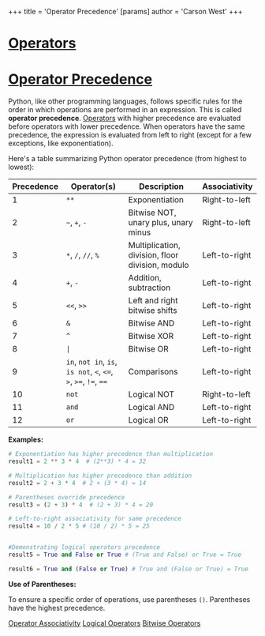 +++
 title = 'Operator Precedence'
[params]
	author = 'Carson West'
+++
# [Operators](./../operators/)
# [Operator Precedence](./../operator-precedence/) 
Python, like other programming languages, follows specific rules for the order in which operations are performed in an expression. This is called **operator precedence**.  [Operators](./../operators/) with higher precedence are evaluated before operators with lower precedence.  When operators have the same precedence, the expression is evaluated from left to right (except for a few exceptions, like exponentiation).


Here's a table summarizing Python operator precedence (from highest to lowest):

| Precedence | Operator(s)             | Description                               | Associativity |
|------------|--------------------------|-------------------------------------------|-----------------|
| 1          | `**`                     | Exponentiation                             | Right-to-left   |
| 2          | `~`, `+`, `-`           | Bitwise NOT, unary plus, unary minus      | Right-to-left   |
| 3          | `*`, `/`, `//`, `%`      | Multiplication, division, floor division, modulo | Left-to-right  |
| 4          | `+`, `-`                 | Addition, subtraction                     | Left-to-right  |
| 5          | `<<`, `>>`               | Left and right bitwise shifts            | Left-to-right  |
| 6          | `&`                      | Bitwise AND                               | Left-to-right  |
| 7          | `^`                      | Bitwise XOR                               | Left-to-right  |
| 8          | `\|`                     | Bitwise OR                                | Left-to-right  |
| 9          | `in`, `not in`, `is`, `is not`, `<`, `<=`, `>`, `>=`, `!=`, `==` | Comparisons                               | Left-to-right  |
| 10         | `not`                    | Logical NOT                               | Right-to-left   |
| 11         | `and`                    | Logical AND                               | Left-to-right  |
| 12         | `or`                     | Logical OR                                | Left-to-right  |


**Examples:**

```python
# Exponentiation has higher precedence than multiplication
result1 = 2 ** 3 * 4  # (2**3) * 4 = 32

# Multiplication has higher precedence than addition
result2 = 2 + 3 * 4  # 2 + (3 * 4) = 14

# Parentheses override precedence
result3 = (2 + 3) * 4  # (2 + 3) * 4 = 20

# Left-to-right associativity for same precedence
result4 = 10 / 2 * 5 # (10 / 2) * 5 = 25


#Demonstrating logical operators precedence
result5 = True and False or True # (True and False) or True = True

result6 = True and (False or True) # True and (False or True) = True
```

**Use of Parentheses:**

To ensure a specific order of operations, use parentheses `()`. Parentheses have the highest precedence.

[Operator Associativity](./../operator-associativity/)
[Logical Operators](./../logical-operators/)
[Bitwise Operators](./../bitwise-operators/)

